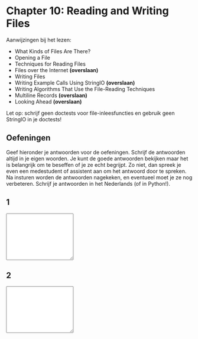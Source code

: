 # Chapter 10: Reading and Writing Files

Aanwijzingen bij het lezen:

- What Kinds of Files Are There?
- Opening a File
- Techniques for Reading Files
- Files over the Internet **(overslaan)**
- Writing Files
- Writing Example Calls Using StringIO **(overslaan)**
- Writing Algorithms That Use the File-Reading Techniques
- Multiline Records **(overslaan)**
- Looking Ahead **(overslaan)**

Let op: schrijf geen doctests voor file-inleesfuncties en gebruik geen StringIO in je doctests!

## Oefeningen

Geef hieronder je antwoorden voor de oefeningen. Schrijf de antwoorden altijd in je eigen woorden. Je kunt de goede antwoorden bekijken maar het is belangrijk om te beseffen of je ze echt begrijpt. Zo niet, dan spreek je even een medestudent of assistent aan om het antwoord door te spreken. Na insturen worden de antwoorden nagekeken, en eventueel moet je ze nog verbeteren. Schrijf je antwoorden in het Nederlands (of in Python!).

## 1

<textarea name="form[q1]" rows="8" required></textarea>

## 2

<textarea name="form[q2]" rows="8" required></textarea>
